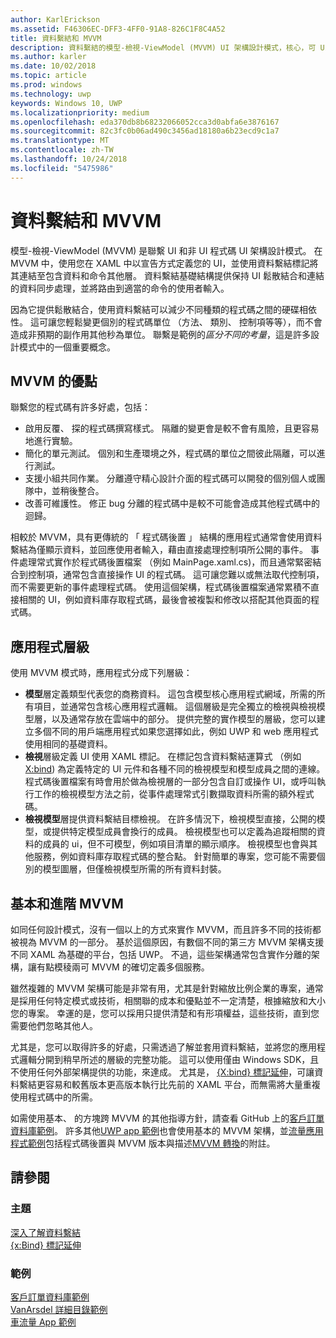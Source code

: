 ```yaml
---
author: KarlErickson
ms.assetid: F46306EC-DFF3-4FF0-91A8-826C1F8C4A52
title: 資料繫結和 MVVM
description: 資料繫結的模型-檢視-ViewModel (MVVM) UI 架構設計模式，核心，可 UI 和非 UI 程式碼之間的鬆散結合。
ms.author: karler
ms.date: 10/02/2018
ms.topic: article
ms.prod: windows
ms.technology: uwp
keywords: Windows 10, UWP
ms.localizationpriority: medium
ms.openlocfilehash: eda370db8b68232066052cca3d0abfa6e3876167
ms.sourcegitcommit: 82c3fc0b06ad490c3456ad18180a6b23ecd9c1a7
ms.translationtype: MT
ms.contentlocale: zh-TW
ms.lasthandoff: 10/24/2018
ms.locfileid: "5475986"
---
```

# <a name="data-binding-and-mvvm"></a>資料繫結和 MVVM

模型-檢視-ViewModel (MVVM) 是聯繫 UI 和非 UI 程式碼 UI 架構設計模式。 在 MVVM 中，使用您在 XAML 中以宣告方式定義您的 UI，並使用資料繫結標記將其連結至包含資料和命令其他層。 資料繫結基礎結構提供保持 UI 鬆散結合和連結的資料同步處理，並將路由到適當的命令的使用者輸入。 

因為它提供鬆散結合，使用資料繫結可以減少不同種類的程式碼之間的硬碟相依性。 這可讓您輕鬆變更個別的程式碼單位 （方法、 類別、 控制項等等），而不會造成非預期的副作用其他秒為單位。 聯繫是範例的*區分不同的考量*，這是許多設計模式中的一個重要概念。 

## <a name="benefits-of-mvvm"></a>MVVM 的優點

聯繫您的程式碼有許多好處，包括：

* 啟用反覆、 探的程式碼撰寫樣式。 隔離的變更會是較不會有風險，且更容易地進行實驗。
* 簡化的單元測試。 個別和生產環境之外，程式碼的單位之間彼此隔離，可以進行測試。
* 支援小組共同作業。 分離遵守精心設計介面的程式碼可以開發的個別個人或團隊中，並稍後整合。
* 改善可維護性。 修正 bug 分離的程式碼中是較不可能會造成其他程式碼中的迴歸。

相較於 MVVM，具有更傳統的 「 程式碼後置 」 結構的應用程式通常會使用資料繫結為僅顯示資料，並回應使用者輸入，藉由直接處理控制項所公開的事件。 事件處理常式實作於程式碼後置檔案 （例如 MainPage.xaml.cs)，而且通常緊密結合到控制項，通常包含直接操作 UI 的程式碼。 這可讓您難以或無法取代控制項，而不需要更新的事件處理程式碼。 使用這個架構，程式碼後置檔案通常累積不直接相關的 UI，例如資料庫存取程式碼，最後會被複製和修改以搭配其他頁面的程式碼。

## <a name="app-layers"></a>應用程式層級

使用 MVVM 模式時，應用程式分成下列層級：

* **模型**層定義類型代表您的商務資料。 這包含模型核心應用程式網域，所需的所有項目，並通常包含核心應用程式邏輯。 這個層級是完全獨立的檢視與檢視模型層，以及通常存放在雲端中的部分。 提供完整的實作模型的層級，您可以建立多個不同的用戶端應用程式如果您選擇如此，例如 UWP 和 web 應用程式使用相同的基礎資料。
* **檢視**層級定義 UI 使用 XAML 標記。 在標記包含資料繫結運算式 （例如[X:bind](https://docs.microsoft.com/windows/uwp/xaml-platform/x-bind-markup-extension)) 為定義特定的 UI 元件和各種不同的檢視模型和模型成員之間的連線。 程式碼後置檔案有時會用於做為檢視層的一部分包含自訂或操作 UI，或呼叫執行工作的檢視模型方法之前，從事件處理常式引數擷取資料所需的額外程式碼。 
* **檢視模型**層提供資料繫結目標檢視。 在許多情況下，檢視模型直接，公開的模型，或提供特定模型成員會換行的成員。 檢視模型也可以定義為追蹤相關的資料的成員的 ui，但不可模型，例如項目清單的顯示順序。 檢視模型也會與其他服務，例如資料庫存取程式碼的整合點。 針對簡單的專案，您可能不需要個別的模型圖層，但僅檢視模型所需的所有資料封裝。 

## <a name="basic-and-advanced-mvvm"></a>基本和進階 MVVM

如同任何設計模式，沒有一個以上的方式來實作 MVVM，而且許多不同的技術都被視為 MVVM 的一部分。 基於這個原因，有數個不同的第三方 MVVM 架構支援不同 XAML 為基礎的平台，包括 UWP。 不過，這些架構通常包含實作分離的架構，讓有點模稜兩可 MVVM 的確切定義多個服務。 

雖然複雜的 MVVM 架構可能是非常有用，尤其是針對縮放比例企業的專案，通常是採用任何特定模式或技術，相關聯的成本和優點並不一定清楚，根據縮放和大小您的專案。 幸運的是，您可以採用只提供清楚和有形項權益，這些技術，直到您需要他們忽略其他人。 

尤其是，您可以取得許多的好處，只需透過了解並套用資料繫結，並將您的應用程式邏輯分開到稍早所述的層級的完整功能。 這可以使用僅由 Windows SDK，且不使用任何外部架構提供的功能，來達成。 尤其是， [{X:bind} 標記延伸](https://docs.microsoft.com/windows/uwp/xaml-platform/x-bind-markup-extension)，可讓資料繫結更容易和較舊版本更高版本執行比先前的 XAML 平台，而無需將大量重複使用程式碼中的所需。

如需使用基本、 的方塊跨 MVVM 的其他指導方針，請查看 GitHub 上的[客戶訂單資料庫範例](https://github.com/Microsoft/Windows-appsample-customers-orders-database)。 許多其他[UWP app 範例](https://github.com/Microsoft?q=windows-appsample
)也會使用基本的 MVVM 架構，並[流量應用程式範例](https://github.com/Microsoft/Windows-appsample-trafficapp)包括程式碼後置與 MVVM 版本與描述[MVVM 轉換](https://github.com/Microsoft/Windows-appsample-trafficapp/blob/MVVM/MVVM.md)的附註。 

## <a name="see-also"></a>請參閱

### <a name="topics"></a>主題

[深入了解資料繫結](https://docs.microsoft.com/windows/uwp/data-binding/data-binding-in-depth)  
[{x:Bind} 標記延伸](https://docs.microsoft.com/windows/uwp/xaml-platform/x-bind-markup-extension)  

### <a name="samples"></a>範例

[客戶訂單資料庫範例](https://github.com/Microsoft/Windows-appsample-customers-orders-database)  
[VanArsdel 詳細目錄範例](https://github.com/Microsoft/InventorySample)  
[車流量 App 範例](https://github.com/Microsoft/Windows-appsample-trafficapp)  

